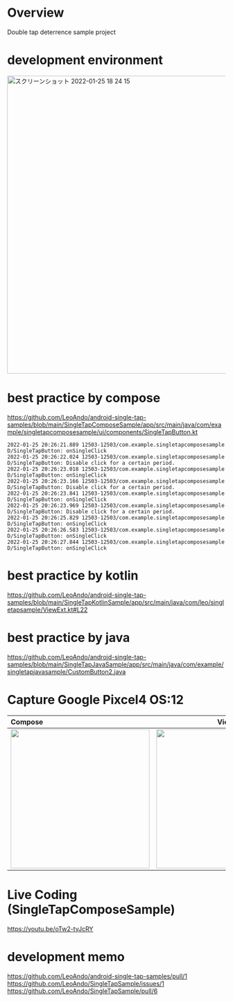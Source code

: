 # Overview

Double tap deterrence sample project<br>

# development environment

<img width="686" alt="スクリーンショット 2022-01-25 18 24 15" src="https://user-images.githubusercontent.com/16476224/150949023-b4e97a86-8a8a-4f5d-b004-22ba437426a0.png">

# best practice by compose
https://github.com/LeoAndo/android-single-tap-samples/blob/main/SingleTapComposeSample/app/src/main/java/com/example/singletapcomposesample/ui/components/SingleTapButton.kt<br>

``` logcat
2022-01-25 20:26:21.889 12503-12503/com.example.singletapcomposesample D/SingleTapButton: onSingleClick
2022-01-25 20:26:22.024 12503-12503/com.example.singletapcomposesample D/SingleTapButton: Disable click for a certain period.
2022-01-25 20:26:23.018 12503-12503/com.example.singletapcomposesample D/SingleTapButton: onSingleClick
2022-01-25 20:26:23.166 12503-12503/com.example.singletapcomposesample D/SingleTapButton: Disable click for a certain period.
2022-01-25 20:26:23.841 12503-12503/com.example.singletapcomposesample D/SingleTapButton: onSingleClick
2022-01-25 20:26:23.969 12503-12503/com.example.singletapcomposesample D/SingleTapButton: Disable click for a certain period.
2022-01-25 20:26:25.829 12503-12503/com.example.singletapcomposesample D/SingleTapButton: onSingleClick
2022-01-25 20:26:26.583 12503-12503/com.example.singletapcomposesample D/SingleTapButton: onSingleClick
2022-01-25 20:26:27.844 12503-12503/com.example.singletapcomposesample D/SingleTapButton: onSingleClick
```

# best practice by kotlin
https://github.com/LeoAndo/android-single-tap-samples/blob/main/SingleTapKotlinSample/app/src/main/java/com/leo/singletapsample/ViewExt.kt#L22<br>

# best practice by java
https://github.com/LeoAndo/android-single-tap-samples/blob/main/SingleTapJavaSample/app/src/main/java/com/example/singletapjavasample/CustomButton2.java<br>

# Capture Google Pixcel4 OS:12

| Compose | View |
|:---|:---:|
|<img src="https://user-images.githubusercontent.com/16476224/150969337-bbeeb9e1-35de-4dac-9240-77a537aa2be4.gif" width=320 /> |<img src="https://user-images.githubusercontent.com/16476224/150948896-b2668c70-3816-405c-8181-a0313fdf00f3.png" width=320 /> |

# Live Coding (SingleTapComposeSample)
https://youtu.be/oTw2-tyJcRY<br>

# development memo
https://github.com/LeoAndo/android-single-tap-samples/pull/1<br>
https://github.com/LeoAndo/SingleTapSample/issues/1<br>
https://github.com/LeoAndo/SingleTapSample/pull/6<br>
